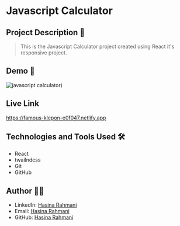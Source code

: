 # Javascript Calculator

## Project Description 📝

> This is the Javascript Calculator project created using React it's responsive project.


## Demo 📸

![javascript calculator](https://github.com/user-attachments/assets/15e428e2-e6a9-4f52-b3fe-9ac2bb3997d6))

## Live Link
https://famous-klepon-e0f047.netlify.app



## Technologies and Tools Used 🛠️

- React
- twailndcss
- Git
- GitHub


## Author 👩‍💻

- LinkedIn: [Hasina Rahmani](https://www.linkedin.com/in/hasina-rahmani-4a21a9311/)
- Email: [Hasina Rahmani](mailto:hasinarahmani548@gmail.com)
- GitHub: [Hasina Rahmani](https://github.com/Hasinarahman/js-calculator)
